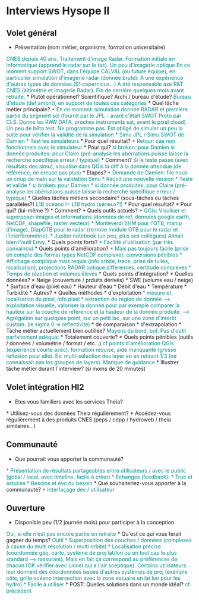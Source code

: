 # Interviews Hysope II

## Volet général

* Présentation (nom métier, organisme, formation universitaire)
<span class="user-answer">
CNES depuis 40 ans. Traitement d'image Radar. Formation initiale en informatique (apprend le radar sur le tas). Un peu d'imagerie optique
En ce moment support SWOT, dans l'équipe CALVAL (ou future équipe), en particulier simulation d'imagerie radar (donnée brute). A une expérience d'autres types de données (S1 copernicus...)
A été responsable axe R&T CNES (altimétrie et imagerie Radar).
Fin de carrière quelques mois avant retraite.
</span>
  * Plutôt opérationnel? Scientifique? Archi / bureau d'étude?
<span class="user-answer">
Bureau d'étude (def amont), en support de toutes ces catégories
</span>
* Quel tâche métier principale? 
<span class="user-answer">
* En ce moment: simulation donnée RADAR et première partie du segment sol (fournit par le JPL - avant c'était SWOT Proto par CLS. Donne les RAW DATA, proches instruments sat, avant le pixel cloud). Un peu de bêta test. Ne programme pas. Est obligé de simuler un peu la suite pour vérifier la validité de la simulation
* Simu JPL / Simu SWOT de Damien
* Test les simulateurs
</span>
  * Pour quel résultat?
<span class="user-answer">
* Retour: cas non fonctionnels avec le simulateur
</span>
  * Pour qui?
<span class="user-answer">
si broken: pour Damien
si donnée produites: pour Claire (pré-analyse les abérrations puisse laisse la recherche spécifique erreur / typique)
</span>
  * Comment?
<span class="user-answer">
Si le teste passe (avec résultats des simu), visualise dans QGis la diff à la donnée attendue (de référence, ne creuse pas plus)
</span>
  * Etapes?
<span class="user-answer">
* Demande de Damien: file nous un coup de main sur la validation Simu
* Reçoit une nouvelle version
* Teste et valide
  * si broken: pour Damien
  * si donnée produites: pour Claire (pré-analyse les abérrations puisse laisse la recherche spécifique erreur / typique)
</span>
* Quelles tâches métiers secondaire? (sous-tâches ou tâches parallèles?)
<span class="user-answer">
L1B océano != L1B hydro (sérieux?!)
</span>
  * Pour quel résultat?
<span class="user-answer">

</span>
  * Pour qui? (lui-même ?)
<span class="user-answer">

</span>
  * Comment?
<span class="user-answer">

</span>
* Quels outils actuels?
<span class="user-answer">
* QGis: Visuliser et superposer images et informations (données de ref, données google earth, NetCDF, shapefile, raster vecteur)
* Monteverdi (IHM pour l'OTB, manip d'image). DiapOTB pour le radar (remove module OTB pour le radar et l'interférométrie).
* Jupiter notebook (un peu, plus ses collègues)
Aimait bien l'outil Envy. 
</span>
  * Quels points forts?
<span class="user-answer">
* Facilité d'utilisation (par très convaincu)
</span>
  * Quels points d'amélioration?
<span class="user-answer">
* Mais pas toujours facile (prise en compte des format types NetCDF complexe), conversions pénibles
* Affichage compliqué mais requis (info orbite, trace, prise de tuiles, localisation), projections RADAR optique différences, certitude complexes
* Temps de réaction et volumes élevés
</span>
  * Quels points d'intégration?
<span class="user-answer">

</span>
* Quelles données? 
<span class="user-answer">

</span>
  * Neige (couverture / prduits dérivés)
<span class="user-answer">

</span>
  * SWE (volume eau / neige)
<span class="user-answer">

</span>
  * Surface d'eau (pixel eau)
<span class="user-answer">

</span>
  * Hauteur d'eau
<span class="user-answer">

</span>
  * Débit d'eau
<span class="user-answer">

</span>
  * Température
<span class="user-answer">

</span>
  * Turbidité
<span class="user-answer">

</span>
  * Autres?
<span class="user-answer">

</span>
* Quelles méthodes
  * d'exploitation
<span class="user-answer">
* mesure et localisation du pixel, info pixel
* extraction de région de donnée
--> exploitation visuelle, valoriser la donnée pour par exemple comparer la hauteur sur la couche de reférence et la hauteur de la donnée produite.
--> Agrégation sur quelques point, sur un petit lac, sur une zone d'intérêt custom. (le sigma 0 => réflectivité)
</span>
  * de comparaison
<span class="user-answer">

</span>
  * d'extrapolation
<span class="user-answer">

</span>
* Tâche métier actuellement bien outillée?
<span class="user-answer">
Moyens du bord, bof. Pas d'outil parfaitement adéquat
</span>
  * Totalement couverte?
<span class="user-answer">

</span>
* Quels points pénibles (outils / données / volumétrie / format / etc...)
<span class="user-answer">
cf points d'amélioration
QGIs (expérience courte avec): formation requise, aide manquante (grosse réflexion pour elle). Ex: multi-sélection des layer en en retirant 1/3 (ne connaissait pas les groupes de layers). Manque de guidance
</span>
* Illustrer tâche métier durant l'interview? (si moins de 20 minutes)
<span class="user-answer">

</span>

## Volet intégration HI2

* Etes vous familiers avec les services Theia?
<span class="user-answer">

</span>
* Utilisez-vous des données Theia régulièrement?
<span class="user-answer">

</span>
* Accédez-vous régulièrement à des produits CNES (peps / cdpp / hydroweb / theia similaires...)
<span class="user-answer">

</span>

## Communauté

* Que pourrait vous apporter la communauté?
<span class="user-answer">
* Présentation de résultats partageables entre utilisateurs / avec le public (gobal / local, avec timeline, facile à créer)
* Echanges (feedback):
  * Truc et astuces
  * Besoins et évo du besoin
</span>
* Que souhaiteriez-vous apporter à la communauté?
<span class="user-answer">
* Interfaçage dev / utilisateur
</span>

## Ouverture

* Disponible peu (1/2 journée mois) pour participer à la conception
<span class="user-answer">
Oui, si elle n'est pas encore partie en retraite
</span>
* Qu'est ce qui vous ferait gagner du temps?
<span class="user-answer">
Outil
* Superposition des couches / données (complexes à cause du multi résolution / multi orbite)
* Localisation précise (coordonnée géo, carto, système de proj lat/lon ou en tout cas le plus standard --> rassurant). Mais en fait ça correspond au préférences de chacun (OK vérifier avec Lionel qui a l'air sceptique). Certains utilisateurs leur donnent des coordonnées issues d'autres systèmes de proj (exemple côte, grille océano intersection avec la zone estuaire en lat lon pour les hydro)
* Facile à utiliser
</span>
* POST: Quelles solutions dans un monde idéal?
<span class="user-answer">
cf. précédent
</span>

<style>
.user-answer {
  color: darkcyan;  
}
</style>
